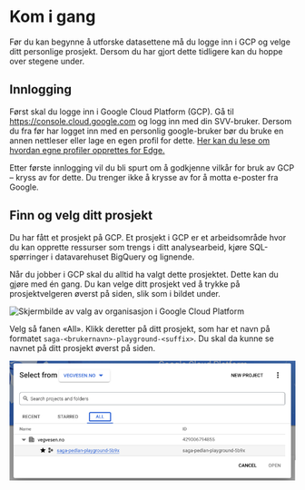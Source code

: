 # Kom i gang

Før du kan begynne å utforske datasettene må du logge inn i GCP og velge ditt personlige prosjekt. Dersom du har gjort dette tidligere kan du hoppe over stegene under.

## Innlogging

Først skal du logge inn i Google Cloud Platform (GCP). Gå til https://console.cloud.google.com og logg inn med din SVV-bruker. Dersom du fra før har logget inn med en personlig google-bruker bør du bruke en annen nettleser eller lage en egen profil for dette. [Her kan du lese om hvordan egne profiler opprettes for Edge.](https://support.microsoft.com/en-us/topic/sign-in-and-create-multiple-profiles-in-microsoft-edge-df94e622-2061-49ae-ad1d-6f0e43ce6435)

Etter første innlogging vil du bli spurt om å godkjenne vilkår for bruk av GCP – kryss av for dette. Du trenger ikke å krysse av for å motta e-poster fra Google.

## Finn og velg ditt prosjekt

Du har fått et prosjekt på GCP. Et prosjekt i GCP er et arbeidsområde hvor du kan opprette ressurser som trengs i ditt analysearbeid, kjøre SQL-spørringer i datavarehuset BigQuery og lignende.

Når du jobber i GCP skal du alltid ha valgt dette prosjektet. Dette kan du gjøre med én gang. Du kan velge ditt prosjekt ved å trykke på prosjektvelgeren øverst på siden, slik som i bildet under.

![Skjermbilde av valg av organisasjon i Google Cloud Platform](img/onboarding-1.png)

Velg så fanen «All». Klikk deretter på ditt prosjekt, som har et navn på formatet `saga-<brukernavn>-playground-<suffix>`. Du skal da kunne se navnet på ditt prosjekt øverst på siden.

![Skjermbilde av valg av fanen "all".](img/onboarding-2.png)
